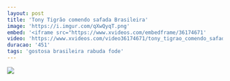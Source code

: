 ```yaml
---
layout: post
title: 'Tony Tigrão comendo safada Brasileira'
image: 'https://i.imgur.com/qXwQyqT.png'
embed: '<iframe src="https://www.xvideos.com/embedframe/36174671'
video: 'https://www.xvideos.com/video36174671/tony_tigrao_comendo_safada_brasileira'
duracao: '451'
tags: 'gostosa brasileira rabuda fode'
---
```

<a href="{{ page.url | prepend: site.baseurl | prepend: site.url }}"><img src="{{ page.image }}" /></a>
